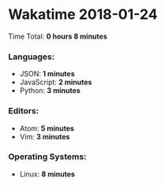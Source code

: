 # Wakatime 2018-01-24

Time Total: **0 hours 8 minutes**

### Languages:
- JSON: **1 minutes** 
- JavaScript: **2 minutes** 
- Python: **3 minutes** 

### Editors:
- Atom: **5 minutes** 
- Vim: **3 minutes** 

### Operating Systems:
- Linux: **8 minutes** 

